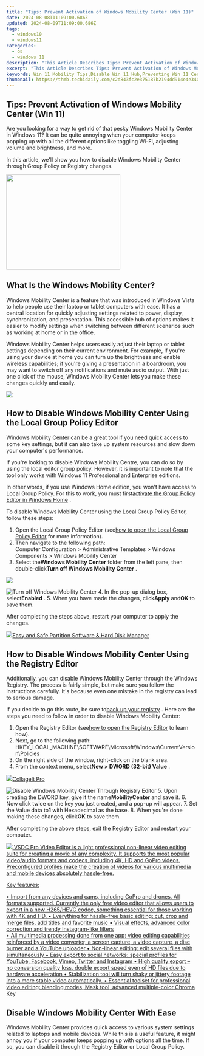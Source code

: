 ```yaml
---
title: "Tips: Prevent Activation of Windows Mobility Center (Win 11)"
date: 2024-08-08T11:09:00.686Z
updated: 2024-08-09T11:09:00.686Z
tags:
  - windows10
  - windows11
categories:
  - os
  - windows 11
description: "This Article Describes Tips: Prevent Activation of Windows Mobility Center (Win 11)"
excerpt: "This Article Describes Tips: Prevent Activation of Windows Mobility Center (Win 11)"
keywords: Win 11 Mobility Tips,Disable Win 11 Hub,Preventing Win 11 Center,Win 11 Activation Controls,Avoid Windows 11 MC,Stop Win 11 Hub,Mobility Center Lockout
thumbnail: https://thmb.techidaily.com/c2d843fc2e375187b2194dd914e4e340539dd6293ab4433f92ecd542eef0fd55.jpg
---
```


## Tips: Prevent Activation of Windows Mobility Center (Win 11)

 Are you looking for a way to get rid of that pesky Windows Mobility Center in Windows 11? It can be quite annoying when your computer keeps popping up with all the different options like toggling Wi-Fi, adjusting volume and brightness, and more.

 In this article, we'll show you how to disable Windows Mobility Center through Group Policy or Registry changes.

<!-- affiliate ads begin -->
<a href="https://caperobbin.sjv.io/c/5597632/2006123/18460" target="_top" id="2006123"><img src="//a.impactradius-go.com/display-ad/18460-2006123" border="0" alt="" width="300" height="250"/></a><img height="0" width="0" src="https://imp.pxf.io/i/5597632/2006123/18460" style="position:absolute;visibility:hidden;" border="0" />
<!-- affiliate ads end -->
## What Is the Windows Mobility Center?

 Windows Mobility Center is a feature that was introduced in Windows Vista to help people use their laptop or tablet computers with ease. It has a central location for quickly adjusting settings related to power, display, synchronization, and presentation. This accessible hub of options makes it easier to modify settings when switching between different scenarios such as working at home or in the office.

 Windows Mobility Center helps users easily adjust their laptop or tablet settings depending on their current environment. For example, if you're using your device at home you can turn up the brightness and enable wireless capabilities; if you're giving a presentation in a boardroom, you may want to switch off any notifications and mute audio output. With just one click of the mouse, Windows Mobility Center lets you make these changes quickly and easily.

<!-- affiliate ads begin -->
<a href="https://shop.mondly.com/affiliate.php?ACCOUNT=ATISTUDI&AFFILIATE=108875&PATH=https%3A%2F%2Fwww.mondly.com%3FAFFILIATE%3D108875%26RESOURCE%3D%2BEducational%2B970x90%2B"><img src="https://secure.avangate.com/images/merchant/69c418c33ec2e1a4267fa9bb77fa1428/educational-970x90.gif" border="0"></a>
<!-- affiliate ads end -->
## How to Disable Windows Mobility Center Using the Local Group Policy Editor

 Windows Mobility Center can be a great tool if you need quick access to some key settings, but it can also take up system resources and slow down your computer's performance.

 If you're looking to disable Windows Mobility Centre, you can do so by using the local editor group policy. However, it is important to note that the tool only works with Windows 11 Professional and Enterprise editions.

 In other words, if you use Windows Home edition, you won't have access to Local Group Policy. For this to work, you must first[activate the Group Policy Editor in Windows Home](https://www.makeuseof.com/tag/access-group-policy-editor-even-windows-home-settings-try/) .

 To disable Windows Mobility Center using the Local Group Policy Editor, follow these steps:

1. Open the Local Group Policy Editor (see[how to open the Local Group Policy Editor](https://www.makeuseof.com/tag/open-local-group-policy-editor-windows/) for more information).
2. Then navigate to the following path:  
Computer Configuration > Administrative Templates > Windows Components > Windows Mobility Center
3. Select the**Windows Mobility Center** folder from the left pane, then double-click**Turn off Windows Mobility Center** .  
<!-- affiliate ads begin -->
<a href="https://estore.macxdvd.com/order/checkout.php?PRODS=4526659&QTY=1&AFFILIATE=108875&CART=1"><img src="https://www.macxdvd.com/affiliate/new-banner/vcp-500x500.jpg" border="0"></a>
<!-- affiliate ads end -->
![Turn off Windows Mobility Center](https://static1.makeuseofimages.com/wordpress/wp-content/uploads/2022/12/turn-off-windows-mobility-center.jpg)
4. In the pop-up dialog box, select**Enabled** .
5. When you have made the changes, click**Apply** and**OK** to save them.

 After completing the steps above, restart your computer to apply the changes.

<!-- affiliate ads begin -->
<a href="https://secure.2checkout.com/order/checkout.php?PRODS=22741618&QTY=1&AFFILIATE=108875&CART=1"><img src="https://www.diskpart.com/resource/images/index/dp-index-img-banner-people@2x.png" border="0">Easy and Safe Partition Software & Hard Disk Manager</a>
<!-- affiliate ads end -->
## How to Disable Windows Mobility Center Using the Registry Editor

 Additionally, you can disable Windows Mobility Center through the Windows Registry. The process is fairly simple, but make sure you follow the instructions carefully. It's because even one mistake in the registry can lead to serious damage.

 If you decide to go this route, be sure to[back up your registry](https://www.makeuseof.com/tag/backup-restore-windows-registry/) . Here are the steps you need to follow in order to disable Windows Mobility Center:

1. Open the Registry Editor (see[how to open the Registry Editor](https://www.makeuseof.com/windows-11-open-registry-editor/) to learn how).
2. Next, go to the following path:  
HKEY_LOCAL_MACHINE\SOFTWARE\Microsoft\Windows\CurrentVersion\Policies
3. On the right side of the window, right-click on the blank area.
4. From the context menu, select**New > DWORD (32-bit) Value** .  
<!-- affiliate ads begin -->
<a href="https://secure.2checkout.com/order/checkout.php?PRODS=4530091&QTY=1&AFFILIATE=108875&CART=1"><img src="https://www.pearlmountainsoft.com/n_img/product/cit_win/banScrn.jpg" border="0">CollageIt Pro</a>
<!-- affiliate ads end -->
![Disable Windows Mobility Center Through Registry Editor](https://static1.makeuseofimages.com/wordpress/wp-content/uploads/2022/12/disable-windows-mobility-center-through-registry-editor.jpg)
5. Upon creating the DWORD key, give it the name**MobilityCenter** and save it.
6. Now click twice on the key you just created, and a pop-up will appear.
7. Set the Value data to**1** with Hexadecimal as the base.
8. When you're done making these changes, click**OK** to save them.

 After completing the above steps, exit the Registry Editor and restart your computer.

<!-- affiliate ads begin -->
<a href="https://secure.2checkout.com/order/checkout.php?PRODS=4693127&QTY=1&AFFILIATE=108875&CART=1"><img src="https://www.videosoftdev.com/images/video_editor/screenshots/1.jpg" border="0">
VSDC Pro Video Editor is a light professional non-linear video editing suite for creating a movie of any complexity. It supports the most popular video/audio formats and codecs, including 4K, HD and GoPro videos. Preconfigured profiles make the creation of videos for various multimedia and mobile devices absolutely hassle-free.

Key features:

•	Import from any devices and cams, including GoPro and drones. All formats supported. Сurrently the only free video editor that allows users to export in a new H265/HEVC codec, something essential for those working with 4K and HD.
•	Everything for hassle-free basic editing: cut, crop and merge files, add titles and favorite music
•	Visual effects, advanced color correction and trendy Instagram-like filters   
•	All multimedia processing done from one app: video editing capabilities reinforced by  a video converter, a screen capture, a video capture, a disc burner and a YouTube uploader
•	Non-linear editing: edit several files with simultaneously 
•	Easy export to social networks: special profiles for YouTube, Facebook, Vimeo, Twitter and Instagram
•	High quality export – no conversion quality loss, double export speed even of HD files due to hardware acceleration
•	Stabilization tool will turn shaky or jittery footage into a more stable video automatically. 
•	Essential toolset for professional video editing: blending modes, Mask tool, advanced multiple-color Chroma Key  
</a>
<!-- affiliate ads end -->
## Disable Windows Mobility Center With Ease

 Windows Mobility Center provides quick access to various system settings related to laptops and mobile devices. While this is a useful feature, it might annoy you if your computer keeps popping up with options all the time. If so, you can disable it through the Registry Editor or Local Group Policy.


<ins class="adsbygoogle"
     style="display:block"
     data-ad-format="autorelaxed"
     data-ad-client="ca-pub-7571918770474297"
     data-ad-slot="1223367746"></ins>



<ins class="adsbygoogle"
     style="display:block"
     data-ad-client="ca-pub-7571918770474297"
     data-ad-slot="8358498916"
     data-ad-format="auto"
     data-full-width-responsive="true"></ins>


